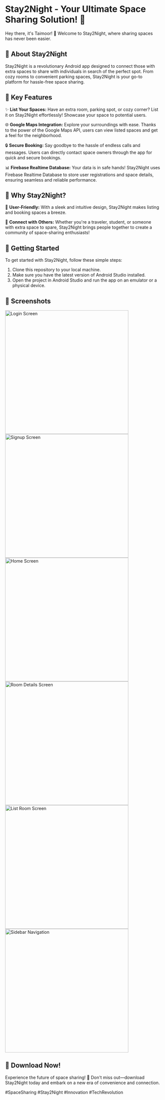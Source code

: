 # Stay2Night - Your Ultimate Space Sharing Solution! 🌟

Hey there, it's Taimoor! 👋 Welcome to Stay2Night, where sharing spaces has never been easier.

## 🏡 About Stay2Night

Stay2Night is a revolutionary Android app designed to connect those with extra spaces to share with individuals in search of the perfect spot. From cozy rooms to convenient parking spaces, Stay2Night is your go-to platform for hassle-free space sharing.

## 📌 Key Features

✨ **List Your Spaces:** Have an extra room, parking spot, or cozy corner? List it on Stay2Night effortlessly! Showcase your space to potential users.

🌐 **Google Maps Integration:** Explore your surroundings with ease. Thanks to the power of the Google Maps API, users can view listed spaces and get a feel for the neighborhood.

🔒 **Secure Booking:** Say goodbye to the hassle of endless calls and messages. Users can directly contact space owners through the app for quick and secure bookings.

📊 **Firebase Realtime Database:** Your data is in safe hands! Stay2Night uses Firebase Realtime Database to store user registrations and space details, ensuring seamless and reliable performance.

## 🚀 Why Stay2Night?

🌈 **User-Friendly:** With a sleek and intuitive design, Stay2Night makes listing and booking spaces a breeze.

🤝 **Connect with Others:** Whether you're a traveler, student, or someone with extra space to spare, Stay2Night brings people together to create a community of space-sharing enthusiasts!

## 🚀 Getting Started

To get started with Stay2Night, follow these simple steps:

1. Clone this repository to your local machine.
2. Make sure you have the latest version of Android Studio installed.
3. Open the project in Android Studio and run the app on an emulator or a physical device.

## 📱 Screenshots

<img src="Screenshots/Stay2Night.jpeg" alt="Login Screen" width="400"/>

<img src="Screenshots/Stay2Night_SignUpActivity.jpeg" alt="Signup Screen" width="400"/>

<img src="Screenshots/Stay2Night_HomeActivity.jpeg" alt="Home Screen" width="400"/>

<img src="Screenshots/Stay2Night_RoomDetailActivity.jpeg" alt="Room Details Screen" width="400"/>

<img src="Screenshots/Stay2Night_ListRoomActivity.jpeg" alt="List Room Screen" width="400"/>

<img src="Screenshots/Stay2Night_SidebarNavigation.jpeg" alt="Sidebar Navigation" width="400"/>

## 🚀 Download Now!

Experience the future of space sharing! 🚀 Don't miss out—download Stay2Night today and embark on a new era of convenience and connection.

#SpaceSharing #Stay2Night #Innovation #TechRevolution

